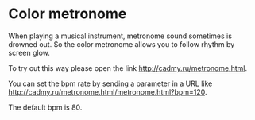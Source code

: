 # Color metronome
When playing a musical instrument, metronome sound sometimes is drowned out. So the color metronome allows you to follow rhythm by screen glow.

To try out this way please open the link http://cadmy.ru/metronome.html.

You can set the bpm rate by sending a parameter in a URL like http://cadmy.ru/metronome.html/metronome.html?bpm=120.

The default bpm is 80.
